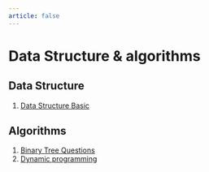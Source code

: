 ```yaml
---
article: false
---
```

# Data Structure & algorithms

## Data Structure
1. [Data Structure Basic](data-structure.md)

## Algorithms
1. [Binary Tree Questions](binary-tree.md)
2. [Dynamic programming](dp.md)